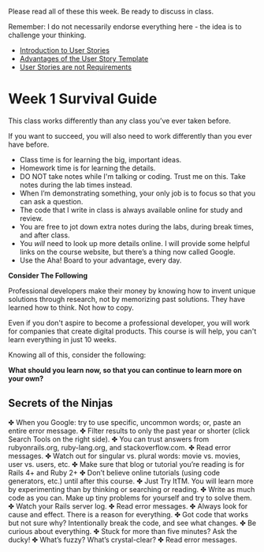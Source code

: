 
Please read all of these this week.  Be ready to discuss in class.

Remember: I do not necessarily endorse everything here - the idea is to challenge your thinking.  

* [Introduction to User Stories](http://en.wikipedia.org/wiki/User_story)
* [Advantages of the User Story Template](http://www.mountaingoatsoftware.com/blog/advantages-of-the-as-a-user-i-want-user-story-template)
* [User Stories are not Requirements](http://www.scrumalliance.org/community/articles/2010/april/new-to-user-stories)

# Week 1 Survival Guide

This class works differently than any class you’ve ever taken before.

If you want to succeed, you will also need to work differently than you ever have before.

* Class time is for learning the big, important ideas. 
* Homework time is for learning the details. 
* DO NOT take notes while I'm talking or coding.  Trust me on this.  Take notes during the lab times instead.
* When I’m demonstrating something, your only job is to focus so that you can ask a question.
* The code that I write in class is always available online for study and review.
* You are free to jot down extra notes during the labs, during break times, and after class.
* You *will* need to look up more details online. I will provide some helpful links on the course website, but there’s a thing now called Google.
* Use the Aha! Board to your advantage, every day.


**Consider The Following**

Professional developers make their money by knowing how to invent unique solutions through research, not by memorizing past solutions.
They have learned how to think. Not how to copy.

Even if you don't aspire to become a professional developer, you will work for companies that create digital products.
This course is will help, you can't learn everything in just 10 weeks.  

Knowing all of this, consider the following:

__What should you learn now, so that you can continue to learn more on your own?__

## Secrets of the Ninjas

✤ When you Google: try to use specific, uncommon words; or, paste an entire error message. ✤ Filter results to only the past year or shorter (click Search Tools on the right side).
✤ You can trust answers from rubyonrails.org, ruby-lang.org, and stackoverflow.com.
✤ Read error messages.
✤ Watch out for singular vs. plural words: movie vs. movies, user vs. users, etc.
✤ Make sure that blog or tutorial you’re reading is for Rails 4+ and Ruby 2+
✤ Don’t believe online tutorials (using code generators, etc.) until after this course.
✤ Just Try ItTM. You will learn more by experimenting than by thinking or searching or reading. ✤ Write as much code as you can. Make up tiny problems for yourself and try to solve them. ✤ Watch your Rails server log.
✤ Read error messages.
✤ Always look for cause and effect. There is a reason for everything.
✤ Got code that works but not sure why? Intentionally break the code, and see what changes. ✤ Be curious about everything.
✤ Stuck for more than five minutes? Ask the ducky!
✤ What’s fuzzy? What’s crystal-clear?
✤ Read error messages.
